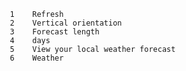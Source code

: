       1	Refresh
       2	Vertical orientation
       3	Forecast length
       4	days
       5	View your local weather forecast
       6	Weather
